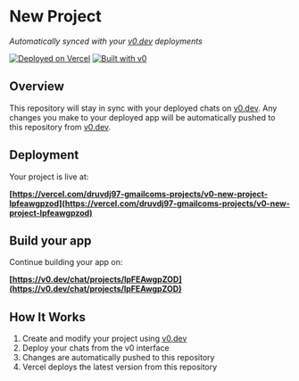 # New Project

*Automatically synced with your [v0.dev](https://v0.dev) deployments*

[![Deployed on Vercel](https://img.shields.io/badge/Deployed%20on-Vercel-black?style=for-the-badge&logo=vercel)](https://vercel.com/druvdj97-gmailcoms-projects/v0-new-project-lpfeawgpzod)
[![Built with v0](https://img.shields.io/badge/Built%20with-v0.dev-black?style=for-the-badge)](https://v0.dev/chat/projects/lpFEAwgpZOD)

## Overview

This repository will stay in sync with your deployed chats on [v0.dev](https://v0.dev).
Any changes you make to your deployed app will be automatically pushed to this repository from [v0.dev](https://v0.dev).

## Deployment

Your project is live at:

**[https://vercel.com/druvdj97-gmailcoms-projects/v0-new-project-lpfeawgpzod](https://vercel.com/druvdj97-gmailcoms-projects/v0-new-project-lpfeawgpzod)**

## Build your app

Continue building your app on:

**[https://v0.dev/chat/projects/lpFEAwgpZOD](https://v0.dev/chat/projects/lpFEAwgpZOD)**

## How It Works

1. Create and modify your project using [v0.dev](https://v0.dev)
2. Deploy your chats from the v0 interface
3. Changes are automatically pushed to this repository
4. Vercel deploys the latest version from this repository